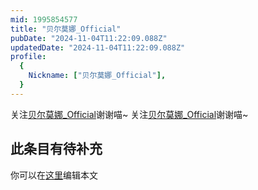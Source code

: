 ```yaml
---
mid: 1995854577
title: "贝尔莫娜_Official"
pubDate: "2024-11-04T11:22:09.088Z"
updatedDate: "2024-11-04T11:22:09.088Z"
profile:
  {
    Nickname: ["贝尔莫娜_Official"],
  }
---
```


关注[贝尔莫娜_Official](https://space.bilibili.com/1995854577)谢谢喵~ 关注[贝尔莫娜_Official](https://space.bilibili.com/1995854577)谢谢喵~

## 此条目有待补充
你可以在[这里](https://github.com/Yuhanawa/VTuber.ICU-Content/edit/master/v/贝尔莫娜_Official/index.md)编辑本文
